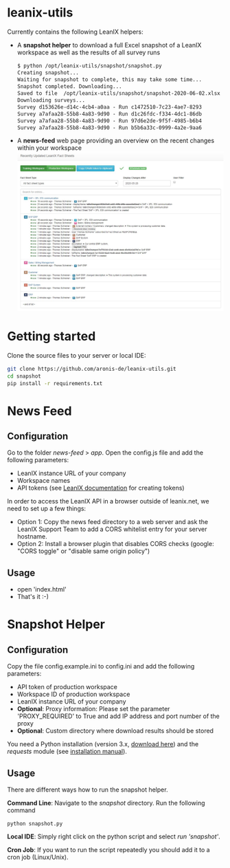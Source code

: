# leanix-utils
Currently contains the following LeanIX helpers:
* A __snapshot helper__ to download a full Excel snapshot of a LeanIX workspace as well as the results of all survey runs

      $ python /opt/leanix-utils/snapshot/snapshot.py
      Creating snapshot...
      Waiting for snapshot to complete, this may take some time...
      Snapshot completed. Downloading...
      Saved to file  /opt/leanix-utils/snapshot/snapshot-2020-06-02.xlsx
      Downloading surveys...
      Survey d153626e-d14c-4cb4-a0aa - Run c1472510-7c23-4ae7-8293
      Survey a7afaa28-55b8-4a83-9d90 - Run d1c26fdc-f334-4dc1-86db
      Survey a7afaa28-55b8-4a83-9d90 - Run 97d6e2de-9f5f-4985-b6b4
      Survey a7afaa28-55b8-4a83-9d90 - Run b5b6a33c-0999-4a2e-9aa6

* A __news-feed__ web page providing an overview on the recent changes within your workspace
![News feed screenshot](https://github.com/aronis-de/leanix-utils/blob/master/news-feed.jpg)

# Getting started
Clone the source files to your server or local IDE:

```bash
git clone https://github.com/aronis-de/leanix-utils.git
cd snapshot
pip install -r requirements.txt
```

# News Feed

## Configuration
Go to the folder *news-feed* > *app*. Open the config.js file and add the following parameters:
* LeanIX instance URL of your company
* Workspace names
* API tokens (see [LeanIX documentation](https://dev.leanix.net/docs/authentication#section-generate-api-tokens) for creating tokens)

In order to access the LeanIX API in a browser outside of leanix.net, we need to set up a few things:
* Option 1: Copy the news feed directory to a web server and ask the LeanIX Support Team to add a CORS whitelist entry for your server hostname.
* Option 2: Install a browser plugin that disables CORS checks (google: "CORS toggle" or "disable same origin policy")

## Usage
* open 'index.html'
* That's it :-)

# Snapshot Helper

## Configuration
Copy the file config.example.ini to config.ini and add the following parameters:
* API token of production workspace
* Workspace ID of production workspace
* LeanIX instance URL of your company
* __Optional__: Proxy information: Please set the parameter 'PROXY_REQUIRED' to True and add IP address and port number of the proxy
* __Optional__: Custom directory where download results should be stored

You need a Python installation (version 3.x, [download here](https://www.python.org/downloads/)) and the *requests* module (see [installation manual](http://docs.python-requests.org/en/master/user/install/#install)).

## Usage
There are different ways how to run the snapshot helper.

__Command Line__: Navigate to the *snapshot* directory. Run the following command

    python snapshot.py
    
__Local IDE__: Simply right click on the python script and select *run 'snapshot'*.

__Cron Job__: If you want to run the script repeatedly you should add it to a cron job (Linux/Unix).
